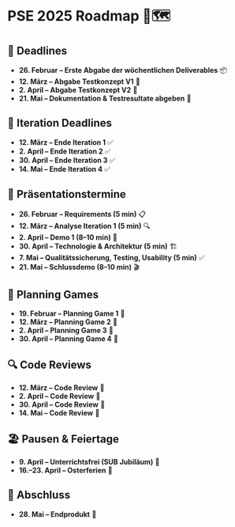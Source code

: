 # PSE 2025 Roadmap 📍🗺️

## 📅 Deadlines
- **26. Februar – Erste Abgabe der wöchentlichen Deliverables** 📦
- **12. März – Abgabe Testkonzept V1** 📑
- **2. April – Abgabe Testkonzept V2** 📑
- **21. Mai – Dokumentation & Testresultate abgeben** 📑

## 🔄 Iteration Deadlines
- **12. März – Ende Iteration 1** ✅
- **2. April – Ende Iteration 2** ✅
- **30. April – Ende Iteration 3** ✅
- **14. Mai – Ende Iteration 4** ✅

## 🎤 Präsentationstermine
- **26. Februar – Requirements (5 min)** 📋
- **12. März – Analyse Iteration 1 (5 min)** 🔍
- **2. April – Demo 1 (8–10 min)** 🚀
- **30. April – Technologie & Architektur (5 min)** 🏗️
- **7. Mai – Qualitätssicherung, Testing, Usability (5 min)** ✅
- **21. Mai – Schlussdemo (8–10 min)** 🎬

## 🎲 Planning Games
- **19. Februar – Planning Game 1** 🎲
- **12. März – Planning Game 2** 🎲
- **2. April – Planning Game 3** 🎲
- **30. April – Planning Game 4** 🎲

## 🔍 Code Reviews
- **12. März – Code Review** 🔎
- **2. April – Code Review** 🔎
- **30. April – Code Review** 🔎
- **14. Mai – Code Review** 🔎

## 🏖️ Pausen & Feiertage
- **9. April – Unterrichtsfrei (SUB Jubiläum)** 🎉
- **16.–23. April – Osterferien** 🐰

## 🚀 Abschluss
- **28. Mai – Endprodukt** 🎯
